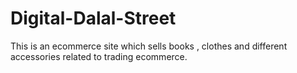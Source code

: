 # Digital-Dalal-Street
This is an ecommerce site which sells books , clothes and different accessories related to trading ecommerce.

